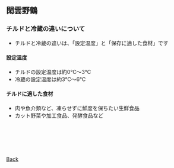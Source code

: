 ## 閑雲野鶴

### チルドと冷蔵の違いについて

- チルドと冷蔵の違いは、「設定温度」と「保存に適した食材」です

#### 設定温度

- チルドの設定温度は約0℃～3℃
- 冷蔵の設定温度は約3℃～6℃

#### チルドに適した食材

- 肉や魚介類など、凍らせずに鮮度を保ちたい生鮮食品
- カット野菜や加工食品、発酵食品など

<p style="margin-top: 100px;"></p>

[Back](./../../)
